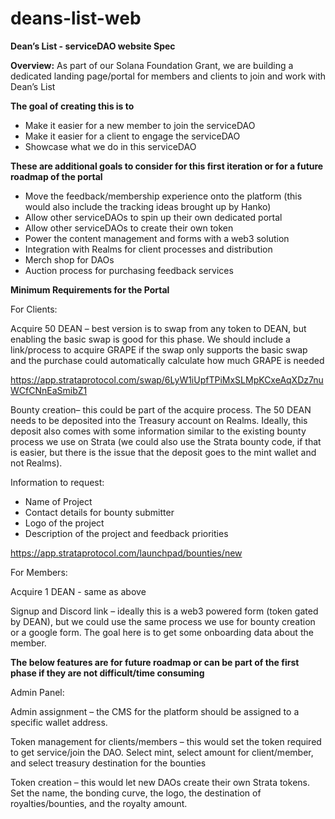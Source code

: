 # deans-list-web

**Dean’s List  - serviceDAO website Spec**

**Overview:** As part of our Solana Foundation Grant, we are building a dedicated landing page/portal for members and clients to join and work with Dean’s List 

**The goal of creating this is to**
- Make it easier for a new member to join the serviceDAO
- Make it easier for a client to engage the serviceDAO 
- Showcase what we do in this serviceDAO

**These are additional goals to consider for this first iteration or for a future roadmap of the portal**
- Move the feedback/membership experience onto the platform (this would also include the tracking ideas brought up by Hanko)
- Allow other serviceDAOs to spin up their own dedicated portal
- Allow other serviceDAOs to create their own token
- Power the content management and forms with a web3 solution
- Integration with Realms for client processes and distribution
- Merch shop for DAOs
- Auction process for purchasing feedback services 

**Minimum Requirements for the Portal**

For Clients:

Acquire 50 DEAN  – best version is to swap from any token to DEAN, but enabling the basic swap is good for this phase. We should include a link/process to acquire GRAPE if the swap only supports the basic swap and the purchase could automatically calculate how much GRAPE is needed

https://app.strataprotocol.com/swap/6LyW1iUpfTPiMxSLMpKCxeAqXDz7nuWCfCNnEaSmibZ1

Bounty creation– this could be part of the acquire process. The 50 DEAN needs to be deposited into the Treasury account on Realms. Ideally, this deposit also comes with some information similar to the existing bounty process we use on Strata (we could also use the Strata bounty code, if that is easier, but there is the issue that the deposit goes to the mint wallet and not Realms).
 
Information to request:
- Name of Project
- Contact details for bounty submitter
- Logo of the project
- Description of the project and feedback priorities

https://app.strataprotocol.com/launchpad/bounties/new

For Members:

Acquire 1 DEAN  - same as above

Signup and Discord link – ideally this is a web3 powered form (token gated by DEAN), but we could use the same process we use for bounty creation or a google form. The goal here is to get some onboarding data about the member. 

**The below features are for future roadmap or can be part of the first phase if they are not difficult/time consuming**

Admin Panel:

Admin assignment – the CMS for the platform should be assigned to a specific wallet address. 

Token management for clients/members – this would set the token required to get service/join the DAO. Select mint, select amount for client/member, and select treasury destination for the bounties

Token creation – this would let new DAOs create their own Strata tokens. Set the name, the bonding curve, the logo, the destination of royalties/bounties, and the royalty amount. 





